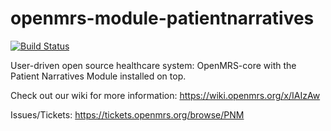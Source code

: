 openmrs-module-patientnarratives
================================

[![Build Status](https://travis-ci.org/openmrs/openmrs-module-patientnarratives.png?branch=master)](https://travis-ci.org/openmrs/openmrs-module-patientnarratives)

User-driven open source healthcare system: OpenMRS-core with the Patient Narratives Module installed on top.

Check out our wiki for more information: https://wiki.openmrs.org/x/IAIzAw

Issues/Tickets: https://tickets.openmrs.org/browse/PNM
